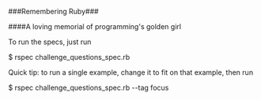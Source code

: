 ###Remembering Ruby###

####A loving memorial of programming's golden girl

To run the specs, just run

$ rspec challenge_questions_spec.rb


Quick tip: to run a single example, change it to fit on that example, then run

$ rspec challenge_questions_spec.rb --tag focus